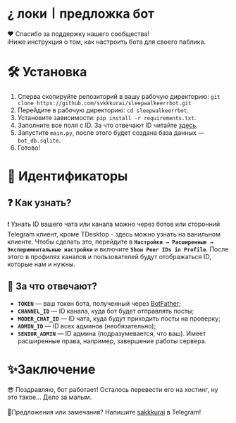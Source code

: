 # ¿ локи〡предложка бот

❤ Спасибо за поддержку нашего сообщества!</br>ℹ️Ниже инструкция о том, как настроить бота для своего паблика.

# 🛠️ Установка
1. Сперва скопируйте репозиторий в вашу рабочую директорию: 
`git clone https://github.com/svkkkurai/sleepwalkeerrbot.git`
2. Перейдите в рабочую директорию:
`cd sleepwalkeerrbot`.
3. Установите зависимости: `pip install -r requirements.txt`.
4. Заполните все поля с ID. За что отвечают ID читайте [здесь](#-за-что-отвечают).
5. Запустите `main.py`, после этого будет создана база данных —  `bot_db.sqlite`.
6. Готово!

# 👤 Идентификаторы
## ❓ Как узнать?
❗ Узнать ID вашего чата или канала можно через ботов или сторонний Telegram клиент, кроме TDesktop - здесь можно узнать на ванильном клиенте. Чтобы сделать это, перейдите в **`Настройки → Расширенные → Экспериментальные настройки`** и включите **`Show Peer IDs in Profile`**. После этого в профилях каналов и пользователей будут отображаться ID, которые нам и нужны.

## 💢 За что отвечают?
+ **`TOKEN`** — ваш токен бота, полученный через [BotFather](https://t.me/BotFather);
+ **`CHANNEL_ID`** — ID канала, куда бот будет отправлять посты;
+ **`MODER_CHAT_ID`** — ID чата, куда будут приходить посты на проверку;
+ **`ADMIN_ID`** — ID всех админов (необязательно);
+ **`SENIOR_ADMIN`** — ID админа (подразумевается, что ваш). Имеет расширенные права, например, завершение работы сервера.

# ✨Заключение
😎 Поздравляю, бот работает! Осталось перевести его на хостинг, ну это такое... Дело за малым.</br></br>💢Предложения или замечания? Напишите [sakkkurai](https://t.me/lksakurai) в Telegram!